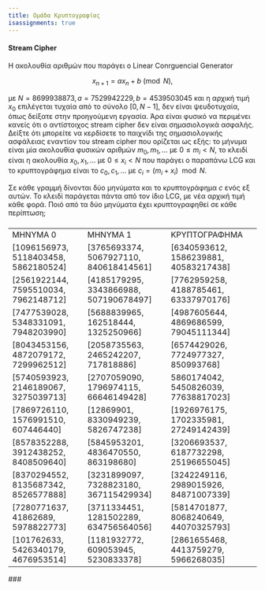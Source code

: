 ```yaml
---
title: Ομάδα Κρυπτογραφίας
isassignments: true
---
```


#### Stream Cipher

Η ακολουθία αριθμών που παράγει ο Linear Conrguencial Generator 

$$ x_{n+1} = a x_n + b \pmod{N}, $$

με $N = 8699938873, a = 7529942229, b = 4539503045$ και η αρχική τιμή $x_0$ επιλέγεται τυχαία
από το σύνολο $[0,N-1]$, δεν είναι ψευδοτυχαία, όπως δείξατε στην
προηγούμενη εργασία. Άρα είναι φυσικό να περιμένει κανείς ότι ο
αντίστοιχος stream cipher δεν είναι σημασιολογικά ασφαλής. Δείξτε ότι μπορείτε
να κερδίσετε το παιχνίδι της σημασιολογικής ασφάλειας εναντίον του stream cipher
που ορίζεται ως εξής: το μήνυμα είναι μία ακολουθία φυσικών αριθμών $m_0, m_1,\ldots$
με $0\leq m_i< Ν$, το κλειδί είναι η ακολουθία $x_0,x_1,\ldots$ με $0\leq x_i < N$
που παράγει ο παραπάνω LCG και το κρυπτογράφημα είναι το $c_0, c_1,\ldots$ με
$c_i = (m_i + x_i) \mod N$.

Σε κάθε γραμμή δίνονται δύο μηνύματα και το κρυπτογράφημα $c$ ενός εξ αυτών.
Το κλειδί παράγεται πάντα από τον ίδιο LCG, με νέα αρχική τιμή κάθε φορά. Ποιό από τα
δύο μηνύματα έχει κρυπτογραφηθεί σε κάθε περίπτωση;

###
<div class="bigblock">
<table>
	<tr>
		<td> ΜΗΝΥΜΑ 0 </td>
		<td> ΜΗΝΥΜΑ 1 </td>
		<td> ΚΡΥΠΤΟΓΡΑΦΗΜΑ </td>
	</tr>
    <tr> 
		<td> [1096156973, 5118403458, 5862180524] </td>
		<td> [3765693374, 5067927110, 840618414561] </td>
		<td> [6340593612, 1586239881, 40583217438] </td>
	</tr>
	<tr>
		<td> [2561922144, 7595510034, 7962148712] </td>
		<td> [4185179295, 3343866988, 507190678497] </td>
		<td> [7762959258, 4188785461, 63337970176] </td>
	</tr>
	<tr>
		<td> [7477539028, 5348331091, 7948203990] </td>
		<td> [5688839965, 162518444, 1325250966] </td>
		<td> [4987605644, 4869686599, 79045111344] </td>
   </tr>
   <tr>
	   <td> [8043453156, 4872079172, 7299962512] </td>
	   <td> [2058735563, 2465242207, 717818886] </td>
	   <td> [6574429026, 7724977327, 850993768]   </td>
	</tr>
	<tr>
		<td> [5740593923, 2146189067, 3275039713] </td>
		<td> [2707059090, 1796974115, 66646149428] </td>
		<td> 5860174042, 5450826039, 77638817023] </td>
	</tr>
	<tr>
		<td> [7869726110, 1576991510, 607446440] </td>
		<td> [12869901, 8330949239, 5826747238] </td>
		<td> [1926976175, 1702335981, 27249142439] </td>
	</tr>
	<tr>
		<td> [8578352288, 3912438252, 8408509640] </td>
		<td> [5845953201, 4836470550, 863198680] </td>
		<td> [3206693537, 6187732298, 25196655045] </td>
	</tr>
	<tr>
		<td> [8370294552, 8135687342, 8526577888] </td>
		<td> [3231899097, 7328823180, 367115429934] </td>
		<td> [3242249116, 2989015926, 84871007339] </td>
	</tr>
	<tr>
		<td> [7280771637, 41862689, 5978822773] </td>
		<td> [3711334451, 1281502289, 634756564056] </td> 
		<td> [5814701877, 8068240649, 44070325793] </td>
	</tr>
	<tr>
		<td> [101762633, 5426340179, 4676953514] </td>
		<td> [1181932772, 609053945, 5230833378] </td>
		<td> [2861655468, 4413759279, 5966268035] </td>
	</tr>
</table>
</div>
###
